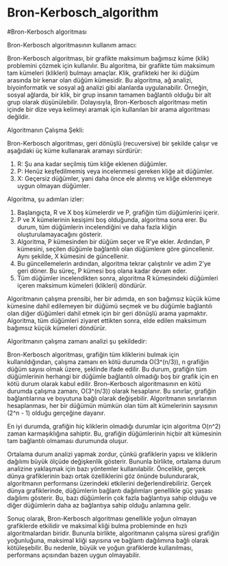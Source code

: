 # Bron-Kerbosch_algorithm
#Bron-Kerbosch algoritması


Bron-Kerbosch algoritmasının kullanım amacı:

 Bron-Kerbosch algoritması, bir grafikte maksimum bağımsız küme (klik) problemini çözmek için kullanılır. Bu algoritma, bir grafikte tüm maksimum tam kümeleri (klikleri) bulmayı amaçlar. Klik, grafikteki her iki düğüm arasında bir kenar olan düğüm kümesidir. Bu algoritma, ağ analizi, biyoinformatik ve sosyal ağ analizi gibi alanlarda uygulanabilir. Örneğin, sosyal ağlarda, bir klik, bir grup insanın tamamen bağlantılı olduğu bir alt grup olarak düşünülebilir. Dolayısıyla, Bron-Kerbosch algoritması metin içinde bir dize veya kelimeyi aramak için kullanılan bir arama algoritması değildir.


Algoritmanın Çalışma Şekli:

Bron-Kerbosch algoritması, geri dönüşlü (recuversive) bir şekilde çalışır ve aşağıdaki üç küme kullanarak aramayı sürdürür:

1. R: Şu ana kadar seçilmiş tüm kliğe eklenen düğümler.
2. P: Henüz keşfedilmemiş veya incelenmesi gereken kliğe ait düğümler.
3. X: Geçersiz düğümler, yani daha önce ele alınmış ve kliğe eklenmeye uygun olmayan düğümler.

Algoritma, şu adımları izler:

1. Başlangıçta, R ve X boş kümelerdir ve P, grafiğin tüm düğümlerini içerir.
2. P ve X kümelerinin kesişimi boş olduğunda, algoritma sona erer. Bu durum, tüm düğümlerin incelendiğini ve daha fazla 
   kliğin oluşturulamayacağını gösterir.
3. Algoritma, P kümesinden bir düğüm seçer ve R'ye ekler. Ardından, P kümesini, seçilen düğümle bağlantılı olan düğümlere 
   göre güncellenir. Aynı şekilde, X kümesini de güncellenir.
4. Bu güncellemelerin ardından, algoritma tekrar çalıştırılır ve adım 2'ye geri döner. Bu süreç, P kümesi boş olana kadar devam eder.
5. Tüm düğümler incelendikten sonra, algoritma R kümesindeki düğümleri içeren maksimum kümeleri (klikleri) döndürür.


Algoritmanın çalışma prensibi, her bir adımda, en son bağımsız küçük küme kümesine dahil edilemeyen bir düğümü seçmek ve bu düğümle bağlantılı olan diğer düğümleri dahil etmek için bir geri dönüşlü arama yapmaktır. Algoritma, tüm düğümleri ziyaret ettikten sonra, elde edilen maksimum bağımsız küçük kümeleri döndürür.


Algoritmanın çalışma zamanı analizi şu şekildedir:

Bron-Kerbosch algoritması, grafiğin tüm kliklerini bulmak için kullanıldığından, çalışma zamanı en kötü durumda O(3^(n/3)), n grafiğin düğüm sayısı olmak üzere, şeklinde ifade edilir. Bu durum, grafiğin tüm düğümlerinin herhangi bir düğümle bağlantılı olmadığı boş bir grafik için en kötü durum olarak kabul edilir. 
Bron–Kerbosch algoritmasının en kötü durumda çalışma zamanı, O(3^(n/3)) olarak hesaplanır. Bu sınırlar, grafiğin bağlantılarına ve boyutuna bağlı olarak değişebilir. Algoritmanın sınırlarının hesaplanması, her bir düğümün mümkün olan tüm alt kümelerinin sayısının (2^n - 1) olduğu gerçeğine dayanır.

En iyi durumda, grafiğin hiç kliklerin olmadığı durumlar için algoritma O(n^2) zaman karmaşıklığına sahiptir. Bu, grafiğin düğümlerinin hiçbir alt kümesinin tam bağlantılı olmaması durumunda oluşur.

Ortalama durum analizi yapmak zordur, çünkü grafiklerin yapısı ve kliklerin dağılımı büyük ölçüde değişkenlik gösterir. Bununla birlikte, ortalama durum analizine yaklaşmak için bazı yöntemler kullanılabilir. Öncelikle, gerçek dünya grafiklerinin bazı ortak özelliklerini göz önünde bulundurarak, algoritmanın performansı üzerindeki etkilerini değerlendirebiliriz. Gerçek dünya grafiklerinde, düğümlerin bağlantı dağılımları genellikle güç yasası dağılımı gösterir. Bu, bazı düğümlerin çok fazla bağlantıya sahip olduğu ve diğer düğümlerin daha az bağlantıya sahip olduğu anlamına gelir.

Sonuç olarak, Bron-Kerbosch algoritması genellikle yoğun olmayan grafiklerde etkilidir ve maksimal kliği bulma probleminde en hızlı algoritmalardan biridir. Bununla birlikte, algoritmanın çalışma süresi grafiğin yoğunluğuna, maksimal kliği sayısına ve bağlantı dağılımına bağlı olarak kötüleşebilir. Bu nedenle, büyük ve yoğun grafiklerde kullanılması, performans açısından bazen uygun olmayabilir.





